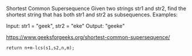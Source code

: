 Shortest Common Supersequence
Given two strings str1 and str2, find the shortest string that has both str1 and str2 as subsequences.
Examples:

Input: str1 = "geek", str2 = "eke"
Output: "geeke"

https://www.geeksforgeeks.org/shortest-common-supersequence/

```
return n+m-lcs(s1,s2,n,m);
```
